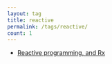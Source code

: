 ```yaml
---
layout: tag
title: reactive
permalink: /tags/reactive/
count: 1
---
```


- [Reactive programming, and Rx](https://kination.github.io/posts/2019-01-29-reactive-programming-rx/)
